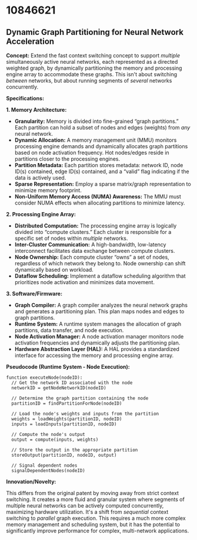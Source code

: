 # 10846621

## Dynamic Graph Partitioning for Neural Network Acceleration

**Concept:** Extend the fast context switching concept to support *multiple* simultaneously active neural networks, each represented as a directed weighted graph, by dynamically partitioning the memory and processing engine array to accommodate these graphs. This isn't about switching *between* networks, but about running segments of *several* networks concurrently.

**Specifications:**

**1. Memory Architecture:**

*   **Granularity:** Memory is divided into fine-grained “graph partitions.” Each partition can hold a subset of nodes and edges (weights) from *any* neural network.
*   **Dynamic Allocation:**  A memory management unit (MMU) monitors processing engine demands and dynamically allocates graph partitions based on node activation frequency. Hot nodes/edges reside in partitions closer to the processing engines.
*   **Partition Metadata:** Each partition stores metadata: network ID, node ID(s) contained, edge ID(s) contained, and a “valid” flag indicating if the data is actively used.
*   **Sparse Representation:** Employ a sparse matrix/graph representation to minimize memory footprint.
*   **Non-Uniform Memory Access (NUMA) Awareness:** The MMU must consider NUMA effects when allocating partitions to minimize latency.

**2. Processing Engine Array:**

*   **Distributed Computation:** The processing engine array is logically divided into “compute clusters.” Each cluster is responsible for a specific set of nodes within *multiple* networks.
*   **Inter-Cluster Communication:** A high-bandwidth, low-latency interconnect facilitates data exchange between compute clusters.
*   **Node Ownership:** Each compute cluster “owns” a set of nodes, regardless of which network they belong to. Node ownership can shift dynamically based on workload.
*   **Dataflow Scheduling:** Implement a dataflow scheduling algorithm that prioritizes node activation and minimizes data movement.

**3. Software/Firmware:**

*   **Graph Compiler:** A graph compiler analyzes the neural network graphs and generates a partitioning plan. This plan maps nodes and edges to graph partitions.
*   **Runtime System:** A runtime system manages the allocation of graph partitions, data transfer, and node execution.
*   **Node Activation Manager:**  A node activation manager monitors node activation frequencies and dynamically adjusts the partitioning plan.
*   **Hardware Abstraction Layer (HAL):** A HAL provides a standardized interface for accessing the memory and processing engine array.

**Pseudocode (Runtime System - Node Execution):**

```
function executeNode(nodeID):
  // Get the network ID associated with the node
  networkID = getNodeNetworkID(nodeID)

  // Determine the graph partition containing the node
  partitionID = findPartitionForNode(nodeID)

  // Load the node's weights and inputs from the partition
  weights = loadWeights(partitionID, nodeID)
  inputs = loadInputs(partitionID, nodeID)

  // Compute the node's output
  output = compute(inputs, weights)

  // Store the output in the appropriate partition
  storeOutput(partitionID, nodeID, output)

  // Signal dependent nodes
  signalDependentNodes(nodeID)
```

**Innovation/Novelty:**

This differs from the original patent by moving away from strict context switching. It creates a more fluid and granular system where segments of multiple neural networks can be actively computed concurrently, maximizing hardware utilization. It's a shift from *sequential* context switching to *parallel* graph execution. This requires a much more complex memory management and scheduling system, but it has the potential to significantly improve performance for complex, multi-network applications.